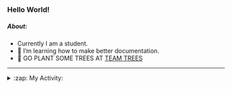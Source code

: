 ### Hello World!

##### About:
- Currently I am a student.
- 🌱 I’m learning how to make better documentation.
- 🌱 GO PLANT SOME TREES AT [TEAM TREES](https://teamtrees.org/)

---
<details>
  <summary>:zap: My Activity:</summary>
  
<!--START_SECTION:waka-->
![Code Time](http://img.shields.io/badge/Code%20Time-1%2C041%20hrs%2056%20mins-blue)

**I'm a Night 🦉** 

```text
🌞 Morning                124 commits         ██░░░░░░░░░░░░░░░░░░░░░░░   08.46 % 
🌆 Daytime                519 commits         █████████░░░░░░░░░░░░░░░░   35.43 % 
🌃 Evening                391 commits         ███████░░░░░░░░░░░░░░░░░░   26.69 % 
🌙 Night                  431 commits         ███████░░░░░░░░░░░░░░░░░░   29.42 % 
```
📅 **I'm Most Productive on Wednesday** 

```text
Monday                   225 commits         ████░░░░░░░░░░░░░░░░░░░░░   15.36 % 
Tuesday                  211 commits         ████░░░░░░░░░░░░░░░░░░░░░   14.40 % 
Wednesday                342 commits         ██████░░░░░░░░░░░░░░░░░░░   23.34 % 
Thursday                 155 commits         ███░░░░░░░░░░░░░░░░░░░░░░   10.58 % 
Friday                   170 commits         ███░░░░░░░░░░░░░░░░░░░░░░   11.60 % 
Saturday                 120 commits         ██░░░░░░░░░░░░░░░░░░░░░░░   08.19 % 
Sunday                   242 commits         ████░░░░░░░░░░░░░░░░░░░░░   16.52 % 
```


📊 **This Week I Spent My Time On** 

```text
🔥 Editors: 
VS Code                  3 hrs 2 mins        █████████████████████████   100.00 % 

🐱‍💻 Projects: 
CSF22                    3 hrs 2 mins        █████████████████████████   100.00 % 
```


 Last Updated on 25/02/2023 03:06:28 UTC
<!--END_SECTION:waka-->
</details>
